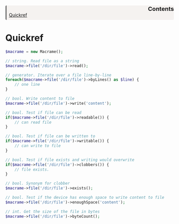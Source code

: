 
<div style='background-color:#F5F2F0; border-left: solid #808080 4px; border-radius: 4px; padding-left:0.5em; padding-bottom:0.5em; margin-top:0.5em; margin-bottom:0.5em; margin-right:-20px'>
<div style="width:100%; text-align:right;padding-right:30px"><a style="text-decoration: none; font-size: large;"><b>Contents</b></a></div>
<a href="#quickref">Quickref</a><br>
</div>

# Quickref

```PHP
$macrame = new Macrame();

// string. Read file as a string
$macrame->file('/dir/file')->read();

// generator. Iterate over a file line-by-line
foreach($macrame->file('/dir/file')->byLines() as $line) {
    // one line
}

// bool. Write content to file 
$macrame->file('/dir/file')->write('content');

// bool. Test if file can be read
if($macrame->file('/dir/file')->readable()) {
    // can read file
}

// bool. Test if file can be written to
if($macrame->file('/dir/file')->writable()) {
    // can write to file
}

// bool. Test if file exists and writing would overwrite
if($macrame->file('/dir/file')->clobbers()) {
    // file exists.
}

// bool. Synonym for clobber
$macrame->file('/dir/file')->exists();

// bool. Test if the device has enough space to write content to file
$macrame->file('/dir/file')->enoughSpace('content');

// int. Get the size of the file in bytes
$macrame->file('/dir/file')->byteCount();
```
